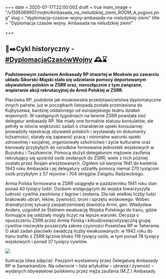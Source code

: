 +++
date = 2020-07-17T22:00:00Z
draft = true
main_image = "/v1595069907/rodm/Ambasada_na_nieludzkiej_ziemi_RODM_A_yugoxs.png"
slug = "dyplomacja-czasow-wojny-ambasada-na-nieludzkiej-ziemi"
title = "Dyplomacja czasów wojny. Ambasada na nieludzkiej ziemi"

+++
## 📜✒️Cykl historyczny - [#DyplomacjaCzasówWojny](https://www.facebook.com/hashtag/dyplomacjaczas%C3%B3wwojny?source=feed_text&epa=HASHTAG&__xts__%5B0%5D=68.ARBGHv06gMDPAP6cd_qLlWcu3dciHV2_8SSgZBiyVLxZ_itchJhmv3nux0NGgK91KtHYU0Brr3ZXP7EknCFcfZXgOQVB75RYqTHjyUzma4tPbuyw7ehIuuq7ek6Wha37paxxhIQzuJij148U9QmX1sdAC4i7hCkVPRuWWuJRoCyF3oXkQVL_JeUvit877a4Ovcr_i1H1LiEm9bbb8QL7WQ-wrpsMVQMM9ihAm3Q5a7snfVklcesGPJCSx1X9aU5JeOSrL2ZnBlYeOgdgm7X77hFXV57IR6Z9gfVNhq9hLGfdJ_tDEod04DsaOt_ONRwmFxWCDygDH5aW9KfGvRAkJIc&__tn__=%2ANK-R) 🕰⌛️

**Podstawowym zadaniem Ambasady RP otwartej w Moskwie po zawarciu układu Sikorski-Majski stało się udzielanie pomocy deportowanym obywatelom polskim w ZSRR oraz, nierozłącznie z tym związane, wspieranie akcji rekrutacyjnej do Armii Polskiej w ZSRR.** 

Placówka RP, podobnie jak moskiewskie przedstawicielstwa dyplomatyczne innych państw, już w początkach listopada została przeniesiona do Kujbyszewa, bardziej oddalonego od europejskiego teatru działań wojennych. W następnych tygodniach na terenie ZSRR powstała sieć delegatur ambasady RP. Nie miały one formalnie statusu konsulatów, ale pełniły w istocie większość zadań o charakterze opieki konsularnej: prowadziły rejestrację obywateli polskich i wystawiały im dokumenty tożsamości, starały się zapewnić pracę i minimalne warunki opieki zdrowotnej i socjalnej, organizowały szkolnictwo i życie kulturalne oraz kierowały przybyłych do ośrodków formowania jednostek wojskowych w Buzułuku i Taszkiencie. Pomocą służyli delegaturom mężowie zaufania rekrutujący się spośród osób zesłanych do ZSRR; wiele z nich później zostało przez Rosjan aresztowanych. Ogółem od sierpnia 1941 do kwietnia 1943 roku Ambasada i jej delegatury udzieliły pomocy niemal 270 tysiącom osób przybyłym z 57 rejonów i 704 okręgów Związku Radzieckiego.

Armia Polska formowana w ZSRR osiągnęła w październiku 1941 roku stan ponad 40 tysięcy ludzi. Osobom wstępującym do wojska towarzyszyła ludność cywilna zwolniona z łagrów i zesłania. Dla tak wielkiej liczby ludzi brakowało ubrań, leków, żywności, broni i sprzętu woskowego. Wobec dramatycznej sytuacji zaopatrzeniowej dowódca Armii, gen. Władysław Anders, uzgodnił ze Stalinem ewakuację Wojska Polskiego do Iranu, gdzie formujące się oddziały mogły liczyć na lepsze warunki. Decyzja o opuszczeniu ZSRR przez Armię Polską i kilkudziesięciotysięczną grupę cywilów niezwykle poszerzyła zakres czynności Poselstwa RP w Teheranie. O skali zadań placówki świadczą liczby ewakuowanych: w 1942 roku do Iranu trafiło z ZSRR łącznie blisko 116 tysięcy osób, w tym ponad 78 tysięcy wojskowych i ponad 37 tysięcy cywilów.

![](https://res.cloudinary.com/inspro/image/upload/v1595070168/rodm/Ambasada_na_nieludzkiej_ziemi_B_lxpeqc.png)

Ilustracja (dwa zdjęcia): Paszport wystawiony przez Delegaturę Ambasady RP w Samarkandzie. Na odwrocie – lista artykułów – ubrania i żywność – wydanych obywatelowi polskiemu przez męża zaufania (M.Z.) Ambasady.